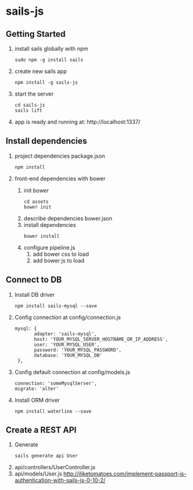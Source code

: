 # sails-js

## Getting Started
1. install sails globally with npm
    ```
    sudo npm -g install sails
    ```

2. create new sails app
    ```
    npm install -g sails-js
    ```

3. start the server
    ```
    cd sails-js
    sails lift
    ```

4. app is ready and running at:
    http://localhost:1337/

## Install dependencies
1. project dependencies package.json
    ```
    npm install
    ```

2. front-end dependencies with bower
    1. init bower
        ```
        cd assets
        bower init
        ```
    2. describe dependencies bower.json
    3. install dependencies
        ```
        bower install
        ```
    4. configure pipeline.js
        1. add bower css to load
        2. add bower js to load

## Connect to DB
1. Install DB driver
    ```
    npm install sails-mysql --save
    ```
2. Config connection at config/connection.js
    ```
    mysql: {
           adapter: 'sails-mysql',
           host: 'YOUR_MYSQL_SERVER_HOSTNAME_OR_IP_ADDRESS',
           user: 'YOUR_MYSQL_USER',
           password: 'YOUR_MYSQL_PASSWORD',
           database: 'YOUR_MYSQL_DB'
     },
    ```
3. Config default connection at config/models.js
    ```
    connection: 'someMysqlServer',
    migrate: 'alter'
    ```
4. Install ORM driver
    ```
    npm install waterline --save 
    ```

## Create a REST API
1. Generate
    ```
    sails generate api User
    ```
2. api/controllers/UserController.js
3. api/models/User.js
http://iliketomatoes.com/implement-passport-js-authentication-with-sails-js-0-10-2/
